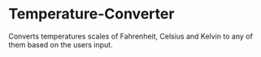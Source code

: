 # Temperature-Converter
Converts temperatures scales of  Fahrenheit, Celsius and Kelvin to any of them based on the users input. 
